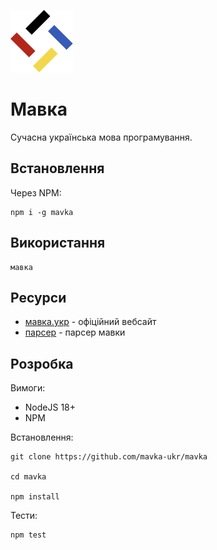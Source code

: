 ![logo](./assets/logo.png)

# Мавка

Сучасна українська мова програмування.

## Встановлення

Через NPM:

```shell
npm i -g mavka
```

## Використання

```shell
мавка
```

## Ресурси

- [мавка.укр](https://мавка.укр) - офіційний вебсайт
- [парсер](https://github.com/mavka-ukr/parser) - парсер мавки

## Розробка

Вимоги:

- NodeJS 18+
- NPM

Встановлення:

```shell
git clone https://github.com/mavka-ukr/mavka

cd mavka

npm install
```

Тести:

```shell
npm test
```

